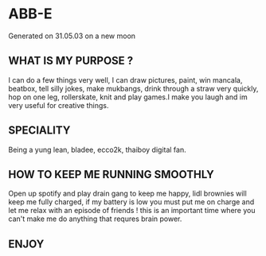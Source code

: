 # ABB-E 
Generated on 31.05.03 on a new moon
## WHAT IS MY PURPOSE ?
I can do a few things very well, I can draw pictures, paint, win mancala, beatbox, tell silly jokes, make mukbangs, drink through a straw very quickly, hop on one leg, rollerskate, knit and play games.I make you laugh and im very useful for creative things.
## SPECIALITY
Being a yung lean, bladee, ecco2k, thaiboy digital fan.
## HOW TO KEEP ME RUNNING SMOOTHLY
Open up spotify and play drain gang to keep me happy, lidl brownies will keep me fully charged, if my battery is low you must put me on charge and let me relax with an episode of friends ! this is an important time where you can't make me do anything that requres brain power.
## ENJOY
